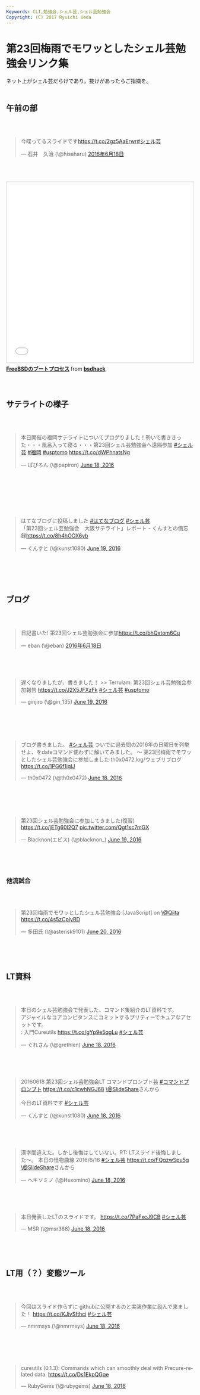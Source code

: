 ```yaml
---
Keywords: CLI,勉強会,シェル芸,シェル芸勉強会
Copyright: (C) 2017 Ryuichi Ueda
---
```


# 第23回梅雨でモワッとしたシェル芸勉強会リンク集
ネット上がシェル芸だらけであり。抜けがあったらご指摘を。<br />
<br />
<h2>午前の部</h2><br />
<br />
<blockquote class="twitter-tweet" data-lang="ja"><p lang="ja" dir="ltr">今喋ってるスライドです<a href="https://t.co/2gz5AaErwr">https://t.co/2gz5AaErwr</a><a href="https://twitter.com/hashtag/%E3%82%B7%E3%82%A7%E3%83%AB%E8%8A%B8?src=hash">#シェル芸</a></p>&mdash; 石井　久治 (\@hisaharu) <a href="https://twitter.com/hisaharu/status/743992510414913536">2016年6月18日</a></blockquote><br />
<script async src="//platform.twitter.com/widgets.js" charset="utf-8"></script><br />
<br />
<iframe src="//www.slideshare.net/slideshow/embed_code/key/13Z0NsyXGzmEBB" width="595" height="485" frameborder="0" marginwidth="0" marginheight="0" scrolling="no" style="border:1px solid #CCC; border-width:1px; margin-bottom:5px; max-width: 100%;" allowfullscreen> </iframe> <div style="margin-bottom:5px"> <strong> <a href="//www.slideshare.net/bsdhack/freebsd-63230832" title="FreeBSDのブートプロセス" target="_blank">FreeBSDのブートプロセス</a> </strong> from <strong><a href="//www.slideshare.net/bsdhack" target="_blank">bsdhack</a></strong> </div><br />
<br />
<h2>サテライトの様子</h2><br />
<br />
<blockquote class="twitter-tweet" data-partner="tweetdeck"><p lang="ja" dir="ltr">本日開催の福岡サテライトについてブログりました！勢いで書ききった・・・風呂入って寝る・・・第23回シェル芸勉強会へ遠隔参加 <a href="https://twitter.com/hashtag/%E3%82%B7%E3%82%A7%E3%83%AB%E8%8A%B8?src=hash">#シェル芸</a> <a href="https://twitter.com/hashtag/%E7%A6%8F%E5%B2%A1?src=hash">#福岡</a> <a href="https://twitter.com/hashtag/usptomo?src=hash">#usptomo</a> <a href="https://t.co/dWPhnatsNg">https://t.co/dWPhnatsNg</a></p>&mdash; ぱぴろん (\@papiron) <a href="https://twitter.com/papiron/status/744206066066432000">June 18, 2016</a></blockquote><br />
<script async src="//platform.twitter.com/widgets.js" charset="utf-8"></script><br />
<br />
<br />
<br />
<br />
<blockquote class="twitter-tweet" data-partner="tweetdeck"><p lang="ja" dir="ltr">はてなブログに投稿しました <a href="https://twitter.com/hashtag/%E3%81%AF%E3%81%A6%E3%81%AA%E3%83%96%E3%83%AD%E3%82%B0?src=hash">#はてなブログ</a> <a href="https://twitter.com/hashtag/%E3%82%B7%E3%82%A7%E3%83%AB%E8%8A%B8?src=hash">#シェル芸</a><br>「第23回シェル芸勉強会　大阪サテライト」レポート - くんすとの備忘録<a href="https://t.co/8h4hOOX6yb">https://t.co/8h4hOOX6yb</a></p>&mdash; くんすと (\@kunst1080) <a href="https://twitter.com/kunst1080/status/744403970748096512">June 19, 2016</a></blockquote><br />
<script async src="//platform.twitter.com/widgets.js" charset="utf-8"></script><br />
<br />
<br />
<h2>ブログ</h2><br />
<br />
<blockquote class="twitter-tweet" data-lang="ja"><p lang="ja" dir="ltr">日記書いた! 第23回シェル芸勉強会に参加<a href="https://t.co/bhQxtom6Cu">https://t.co/bhQxtom6Cu</a></p>&mdash; eban (\@eban) <a href="https://twitter.com/eban/status/744298017252048896">2016年6月18日</a></blockquote><br />
<script async src="//platform.twitter.com/widgets.js" charset="utf-8"></script><br />
<br />
<blockquote class="twitter-tweet" data-partner="tweetdeck"><p lang="ja" dir="ltr">遅くなりましたが、書きました！ &gt;&gt; Terrulam: 第23回シェル芸勉強会参加報告 <a href="https://t.co/J2X5JFXzFk">https://t.co/J2X5JFXzFk</a> <a href="https://twitter.com/hashtag/%E3%82%B7%E3%82%A7%E3%83%AB%E8%8A%B8?src=hash">#シェル芸</a> <a href="https://twitter.com/hashtag/usptomo?src=hash">#usptomo</a></p>&mdash; ginjiro (\@gin_135) <a href="https://twitter.com/gin_135/status/744643423299207169">June 19, 2016</a></blockquote><br />
<script async src="//platform.twitter.com/widgets.js" charset="utf-8"></script><br />
<br />
<br />
<blockquote class="twitter-tweet" data-partner="tweetdeck"><p lang="ja" dir="ltr">ブログ書きました。 <a href="https://twitter.com/hashtag/%E3%82%B7%E3%82%A7%E3%83%AB%E8%8A%B8?src=hash">#シェル芸</a> ついでに過去問の2016年の日曜日を列挙せよ、をdateコマンド使わずに解いてみました。 〜 第23回梅雨でモワッとしたシェル芸勉強会に参加しました th0x0472.log/ウェブリブログ <a href="https://t.co/1PG6f1iglJ">https://t.co/1PG6f1iglJ</a></p>&mdash; th0x0472 (\@th0x0472) <a href="https://twitter.com/th0x0472/status/744163927026610176">June 18, 2016</a></blockquote><br />
<script async src="//platform.twitter.com/widgets.js" charset="utf-8"></script><br />
<br />
<br />
<blockquote class="twitter-tweet" data-partner="tweetdeck"><p lang="ja" dir="ltr">第23回シェル芸勉強会に参加してきました(復習) <a href="https://t.co/jETg60l2Q7">https://t.co/jETg60l2Q7</a> <a href="https://t.co/Qgt1sc7mGX">pic.twitter.com/Qgt1sc7mGX</a></p>&mdash; Blacknon(エビス) (\@blacknon_) <a href="https://twitter.com/blacknon_/status/744364462665142272">June 19, 2016</a></blockquote><br />
<script async src="//platform.twitter.com/widgets.js" charset="utf-8"></script><br />
<br />
<h3>他流試合</h3><br />
<br />
<blockquote class="twitter-tweet" data-partner="tweetdeck"><p lang="ja" dir="ltr">第23回梅雨でモワッとしたシェル芸勉強会 [JavaScript] on <a href="https://twitter.com/Qiita">\@Qiita</a> <a href="https://t.co/4s5zCpiyRD">https://t.co/4s5zCpiyRD</a></p>&mdash; 多田氏 (\@asterisk9101) <a href="https://twitter.com/asterisk9101/status/744919245805412353">June 20, 2016</a></blockquote><br />
<script async src="//platform.twitter.com/widgets.js" charset="utf-8"></script><br />
<br />
<h2>LT資料</h2><br />
<br />
<blockquote class="twitter-tweet" data-partner="tweetdeck"><p lang="ja" dir="ltr">本日のシェル芸勉強会で発表した、コマンド集紹介のLT資料です。<br>アジャイルなコアコンピタンスにコミットするプリティーでキュアなアセットです。<br> : 入門Cureutils <a href="https://t.co/gYp9e5qgLu">https://t.co/gYp9e5qgLu</a> <a href="https://twitter.com/hashtag/%E3%82%B7%E3%82%A7%E3%83%AB%E8%8A%B8?src=hash">#シェル芸</a></p>&mdash; ぐれさん (\@grethlen) <a href="https://twitter.com/grethlen/status/744180189828001792">June 18, 2016</a></blockquote><br />
<script async src="//platform.twitter.com/widgets.js" charset="utf-8"></script><br />
<br />
<blockquote class="twitter-tweet" data-partner="tweetdeck"><p lang="ja" dir="ltr">20160618 第23回シェル芸勉強会LT コマンドプロンプト芸 <a href="https://twitter.com/hashtag/%E3%82%B3%E3%83%9E%E3%83%B3%E3%83%89%E3%83%97%E3%83%AD%E3%83%B3%E3%83%97%E3%83%88?src=hash">#コマンドプロンプト</a> <a href="https://t.co/c1cwhNGJ68">https://t.co/c1cwhNGJ68</a> <a href="https://twitter.com/SlideShare">\@SlideShare</a>さんから<br><br>今日のLT資料です <a href="https://twitter.com/hashtag/%E3%82%B7%E3%82%A7%E3%83%AB%E8%8A%B8?src=hash">#シェル芸</a></p>&mdash; くんすと (\@kunst1080) <a href="https://twitter.com/kunst1080/status/744172971804090368">June 18, 2016</a></blockquote><br />
<script async src="//platform.twitter.com/widgets.js" charset="utf-8"></script><br />
<br />
<blockquote class="twitter-tweet" data-partner="tweetdeck"><p lang="ja" dir="ltr">漢字間違えた。しかし後悔はしていない。RT: LTスライド後悔しました〜。 本日の怪物曲線 2016/6/18 <a href="https://twitter.com/hashtag/%E3%82%B7%E3%82%A7%E3%83%AB%E8%8A%B8?src=hash">#シェル芸</a> <a href="https://t.co/FQgzwSpu5g">https://t.co/FQgzwSpu5g</a> <a href="https://twitter.com/SlideShare">\@SlideShare</a>さんから</p>&mdash; ヘキソミノ (\@Hexomino) <a href="https://twitter.com/Hexomino/status/744166705664917504">June 18, 2016</a></blockquote><br />
<script async src="//platform.twitter.com/widgets.js" charset="utf-8"></script><br />
<br />
<blockquote class="twitter-tweet" data-partner="tweetdeck"><p lang="ja" dir="ltr">本日発表したLTのスライドです。 <a href="https://t.co/7PaFxcJ9CB">https://t.co/7PaFxcJ9CB</a> <a href="https://twitter.com/hashtag/%E3%82%B7%E3%82%A7%E3%83%AB%E8%8A%B8?src=hash">#シェル芸</a></p>&mdash; MSR (\@msr386) <a href="https://twitter.com/msr386/status/744161966629892100">June 18, 2016</a></blockquote><br />
<script async src="//platform.twitter.com/widgets.js" charset="utf-8"></script><br />
<br />
<h2>LT用（？）変態ツール</h2><br />
<br />
<blockquote class="twitter-tweet" data-partner="tweetdeck"><p lang="ja" dir="ltr">今回はスライド作らずに githubに公開するのと実装作業に励んで来ました！ <a href="https://t.co/KJivSfthci">https://t.co/KJivSfthci</a> <a href="https://twitter.com/hashtag/%E3%82%B7%E3%82%A7%E3%83%AB%E8%8A%B8?src=hash">#シェル芸</a></p>&mdash; nmrmsys (\@nmrmsys) <a href="https://twitter.com/nmrmsys/status/744099463497539584">June 18, 2016</a></blockquote><br />
<script async src="//platform.twitter.com/widgets.js" charset="utf-8"></script><br />
<br />
<br />
<blockquote class="twitter-tweet" data-partner="tweetdeck"><p lang="en" dir="ltr">cureutils (0.1.3): Commands which can smoothly deal with Precure-related data. <a href="https://t.co/Ds1EkpQGqe">https://t.co/Ds1EkpQGqe</a></p>&mdash; RubyGems (\@rubygems) <a href="https://twitter.com/rubygems/status/744021489616359424">June 18, 2016</a></blockquote><br />
<script async src="//platform.twitter.com/widgets.js" charset="utf-8"></script><br />


